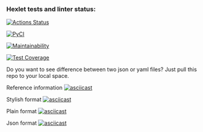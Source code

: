 ### Hexlet tests and linter status:
[![Actions Status](https://github.com/PolinaIkonnikova/python-project-lvl2/workflows/hexlet-check/badge.svg)](https://github.com/PolinaIkonnikova/python-project-lvl2/actions)

[![PyCI](https://github.com/PolinaIkonnikova/python-project-lvl2/actions/workflows/PyCI.yml/badge.svg)](https://github.com/PolinaIkonnikova/python-project-lvl2/actions/workflows/PyCI.yml)

[![Maintainability](https://api.codeclimate.com/v1/badges/b1adf05fa6f55999f3a3/maintainability)](https://codeclimate.com/github/PolinaIkonnikova/python-project-lvl2/maintainability)

[![Test Coverage](https://api.codeclimate.com/v1/badges/b1adf05fa6f55999f3a3/test_coverage)](https://codeclimate.com/github/PolinaIkonnikova/python-project-lvl2/test_coverage)

Do you want to see difference between two json or yaml files? Just pull this repo to your local space.

Reference information
[![asciicast](https://asciinema.org/a/8QmXCex2iMh0tVo4umor7Eg6k.svg)](https://asciinema.org/a/8QmXCex2iMh0tVo4umor7Eg6k?speed=2)

Stylish format
[![asciicast](https://asciinema.org/a/0dkzlEhjTj2uxVF8RgTMWUvrV.svg)](https://asciinema.org/a/0dkzlEhjTj2uxVF8RgTMWUvrV?speed=2)

Plain format
[![asciicast](https://asciinema.org/a/xxB7LETUAEt9R6Iy34BXKL2IO.svg)](https://asciinema.org/a/xxB7LETUAEt9R6Iy34BXKL2IO?speed=2)

Json format
[![asciicast](https://asciinema.org/a/1tRu9zjxOKLZOop0u9sq5vrP7.svg)](https://asciinema.org/a/1tRu9zjxOKLZOop0u9sq5vrP7?speed=2)
